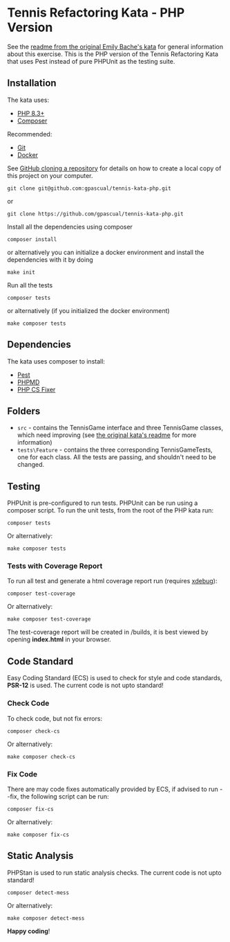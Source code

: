 # Tennis Refactoring Kata - PHP Version

See the [readme from the original Emily Bache's kata](https://github.com/emilybache/Tennis-Refactoring-Kata) for general
information about this exercise. This is the PHP version of the Tennis Refactoring Kata that uses Pest instead of pure
PHPUnit as the testing suite.

## Installation

The kata uses:

- [PHP 8.3+](https://www.php.net/downloads.php)
- [Composer](https://getcomposer.org)

Recommended:
- [Git](https://git-scm.com/downloads)
- [Docker](https://www.docker.com/)

See [GitHub cloning a repository](https://help.github.com/en/articles/cloning-a-repository) for details on how to 
create a local copy of this project on your computer.

```shell
git clone git@github.com:gpascual/tennis-kata-php.git
```

or

```shell
git clone https://github.com/gpascual/tennis-kata-php.git
```

Install all the dependencies using composer

```shell
composer install
```

or alternatively you can initialize a docker environment and install the dependencies with it by doing

```shell
make init
```

Run all the tests

```shell
composer tests
```

or alternatively (if you initialized the docker environment)

```shell
make composer tests
```

## Dependencies

The kata uses composer to install:

- [Pest](https://github.com/pestphp/pest)
- [PHPMD](https://github.com/phpmd/phpmd)
- [PHP CS Fixer](https://github.com/PHP-CS-Fixer/PHP-CS-Fixer)

## Folders

- `src` - contains the TennisGame interface and three TennisGame classes, which need improving (see
  [the original kata's readme](https://github.com/emilybache/Tennis-Refactoring-Kata) for more information) 
- `tests\Feature` - contains the three corresponding TennisGameTests, one for each class. All the tests are passing, and
  shouldn't need to be changed.

## Testing

PHPUnit is pre-configured to run tests. PHPUnit can be run using a composer script. To run the unit tests, from the
 root of the PHP kata run:

```shell
composer tests
```

Or alternatively:

```shell
make composer tests
```


### Tests with Coverage Report

To run all test and generate a html coverage report run (requires [xdebug](https://xdebug.org/download)):

```shell
composer test-coverage
```

Or alternatively:

```shell
make composer test-coverage
```


The test-coverage report will be created in /builds, it is best viewed by opening **index.html** in your browser.

## Code Standard

Easy Coding Standard (ECS) is used to check for style and code standards, **PSR-12** is used. The current code is not
 upto standard!

### Check Code

To check code, but not fix errors:

```shell
composer check-cs
``` 

Or alternatively:

```shell
make composer check-cs
```

### Fix Code

There are may code fixes automatically provided by ECS, if advised to run --fix, the following script can be run:

```shell
composer fix-cs
```

Or alternatively:

```shell
make composer fix-cs
```

## Static Analysis

PHPStan is used to run static analysis checks.  The current code is not upto standard!

```shell
composer detect-mess
```

Or alternatively:

```shell
make composer detect-mess
```

**Happy coding**!
